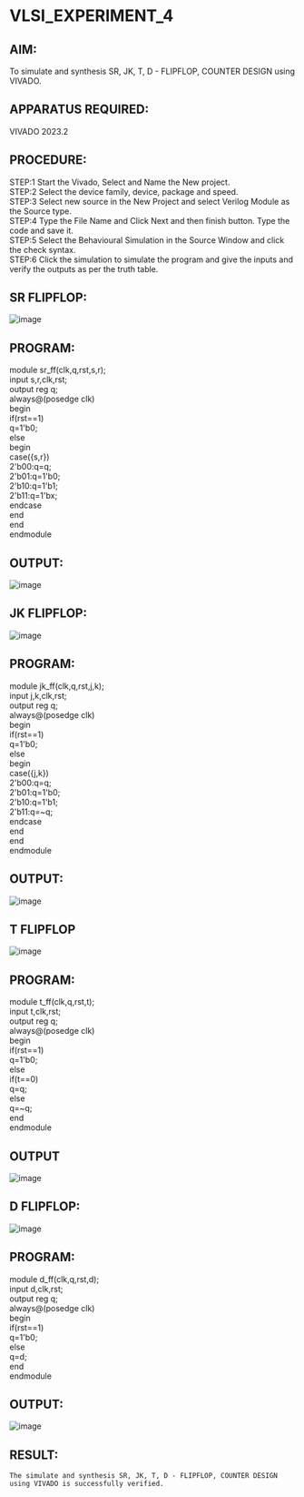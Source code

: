# VLSI_EXPERIMENT_4
## AIM: 
  To simulate and synthesis SR, JK, T, D - FLIPFLOP, COUNTER DESIGN using VIVADO.

 ## APPARATUS REQUIRED:
 VIVADO 2023.2

## PROCEDURE:
 STEP:1 Start the Vivado, Select and Name the New project.<br>
 STEP:2 Select the device family, device, package and speed. <br>
STEP:3 Select new source in the New Project and select Verilog Module as the Source type.<br>
STEP:4 Type the File Name and Click Next and then finish button. Type the code and save it.<br>
STEP:5 Select the Behavioural Simulation in the Source Window and click the check syntax.<br>
 STEP:6 Click the simulation to simulate the program and give the inputs and verify the outputs as per the truth table.<br>











                

## SR FLIPFLOP:
![image](https://github.com/Udayabharathim/VLSI_EXPERIMENT_4/assets/160568654/3fffb34d-7636-45a0-b810-153a2a9e4937)

## PROGRAM:
module sr_ff(clk,q,rst,s,r);<br>
input s,r,clk,rst;<br>
output reg q;<br>
always@(posedge clk)<br>
begin<br>
if(rst==1)<br>
q=1'b0;<br>
else<br>
begin<br>
case({s,r})<br>
2'b00:q=q;<br>
2'b01:q=1'b0;<br>
2'b10:q=1'b1;<br>
2'b11:q=1'bx;<br>
endcase<br>
end<br>
end<br>
endmodule<br>



## OUTPUT:               
                   
![image](https://github.com/Udayabharathim/VLSI_EXPERIMENT_4/assets/160568654/b1415dba-d407-4604-9e71-950ce0278cb2)



## JK FLIPFLOP:
![image](https://github.com/Udayabharathim/VLSI_EXPERIMENT_4/assets/160568654/974ee6ec-6df1-4d94-bef6-e30b805ff7b8)
 

## PROGRAM:
module jk_ff(clk,q,rst,j,k);<br>
input j,k,clk,rst;<br>
output reg q;<br>
always@(posedge clk)<br>
begin<br>
if(rst==1)<br>
q=1'b0;<br>
else<br>
begin<br>
case({j,k})<br>
2'b00:q=q;<br>
2'b01:q=1'b0;<br>
2'b10:q=1'b1;<br>
2'b11:q=~q;<br>
endcase<br>
end<br>
end<br>
endmodule<br>

## OUTPUT:

![image](https://github.com/Udayabharathim/VLSI_EXPERIMENT_4/assets/160568654/8a3c0832-15af-4481-b653-fe9d78f204d9)




## T FLIPFLOP
	

![image](https://github.com/Udayabharathim/VLSI_EXPERIMENT_4/assets/160568654/634ea0d3-4c4d-47cb-8e2a-97d8e4b4b31f)


## PROGRAM: 
module t_ff(clk,q,rst,t);<br>
input t,clk,rst;<br>
output reg q;<br>
always@(posedge clk)<br>
begin<br>
if(rst==1)<br>
q=1'b0;<br>
else<br>
if(t==0)<br>
q=q;<br>
else<br>
q=~q;<br>
end<br>
endmodule


## OUTPUT

  ![image](https://github.com/Udayabharathim/VLSI_EXPERIMENT_4/assets/160568654/bbf94095-1cdb-4d94-bcc2-6f1dd591ddfa)
                

## D FLIPFLOP:
 ![image](https://github.com/Udayabharathim/VLSI_EXPERIMENT_4/assets/160568654/1be6a3f8-91a4-4b35-bccc-2fd8e29a90cf)

## PROGRAM:
module d_ff(clk,q,rst,d);<br>
input d,clk,rst;<br>
output reg q;<br>
always@(posedge clk)<br>
begin<br>
if(rst==1)<br>
q=1'b0;<br>
else<br>
q=d;<br>
end<br>
endmodule<br>

## OUTPUT:
![image](https://github.com/Udayabharathim/VLSI_EXPERIMENT_4/assets/160568654/e80b0a85-ba38-4673-b7e2-15acc056fe51)



## RESULT:
	The simulate and synthesis SR, JK, T, D - FLIPFLOP, COUNTER DESIGN using VIVADO is successfully verified.

